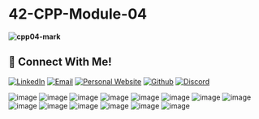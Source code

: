 # 42-CPP-Module-04

**![cpp04-mark](https://raw.githubusercontent.com/dejanzivanov/42-CPP-Module-04/main/cpp04.png)**  


## 📱 Connect With Me!
[![LinkedIn](https://img.shields.io/badge/-LinkedIn-0e76a8?style=flat-square&logo=linkedin&logoColor=white)](https://www.linkedin.com/in/dejanzivanov/)
[![Email](https://img.shields.io/badge/Email-%20-d95040?style=flat-square&logo=mail&logoColor=white)](mailto:contact@dejanzivanov.com)
[![Personal Website](https://img.shields.io/badge/-Personal%20Website-f8f8fa?style=flat-square)](https://dejanzivanov.com/)
[![Github](https://img.shields.io/badge/GitHub-100000?style=flat-square&log=github&logoColor=white)](https://github.com/dejanzivanov)
[![Discord](https://img.shields.io/badge/Discord-7289DA?style=flat-square&logo=discord&logoColor=white)](https://discord.com/users/191982342330384384)

![image](01.jpg)
![image](02.jpg)
![image](03.jpg)
![image](04.jpg)
![image](05.jpg)
![image](06.jpg)
![image](07.jpg)
![image](08.jpg)
![image](09.jpg)
![image](10.jpg)
![image](11.jpg)
![image](12.jpg)
![image](13.jpg)
![image](14.jpg)
